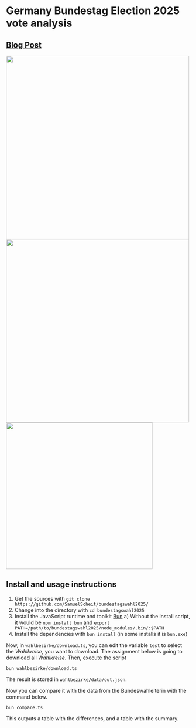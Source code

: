 # Germany Bundestag Election 2025 vote analysis

## [Blog Post](https://samuelscheit.com/blog/2025/bundestagswahl)

<a href="https://samuelscheit.com/blog/2025/bundestagswahl">
  <img src="https://github.com/user-attachments/assets/7ee9c966-2417-4c47-b66c-20d167ee1c99" height="500" />
  <img src="https://github.com/user-attachments/assets/44626f4a-b965-4d80-89f3-c5c69896e979" height="500" />
</a>

<a href="https://www.bundeswahlleiterin.de/bundestagswahlen/2025/fakten-desinformation.html#35f7a3f4-df1d-4446-a98e-bd4179d381bf">
  <img src="https://github.com/user-attachments/assets/b4142bd2-615c-44a8-8c83-2b19b2aeccaf" width="400" />
</a>

## Install and usage instructions 

1.  Get the sources with
    `git clone https://github.com/SamuelScheit/bundestagswahl2025/`
2.  Change into the directory with `cd bundestagswahl2025`
3.  Install the JavaScript runtime and toolkit [Bun](https://bun.sh/)
    a)  Without the install script, it would be `npm install bun` and
        `export PATH=/path/to/bundestagswahl2025/node_modules/.bin/:$PATH`
4.  Install the dependencies with `bun install` (in some installs it is `bun.exe`)

Now, in `wahlbezirke/download.ts`, you can edit the variable `test` to select
the *Wahlkreise*, you want to download. The assignment below is going to
download all *Wahlkreise*. Then, execute the script 

    bun wahlbezirke/download.ts

The result is stored in `wahlbezirke/data/out.json`.

Now you can compare it with the data from the Bundeswahleiterin with the command
below.

    bun compare.ts

This outputs a table with the differences, and a table with the summary.
